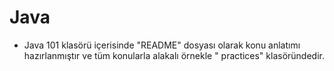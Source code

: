 # Java

- Java 101 klasörü içerisinde "README" dosyası olarak konu anlatımı hazırlanmıştır ve tüm konularla alakalı örnekle "
  practices" klasöründedir.

